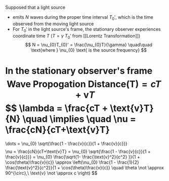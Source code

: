 Supposed that a light source 
* emits $N$ waves during the proper time interval $T_{0}'$, which is the time observed from the moving light source
* For $T_{0}'$ in the light source's frame, the stationary observer experiences coordinate time $T$
($T = \gamma\ T_{0}'$ from [[Lorentz Transformation]])
$$
N = \nu_{0}T_{0}' = \frac{\nu_{0}T}{\gamma} \quad\quad \text{where } \nu_{0} \text{ is the source frequency}
$$

In the stationary observer's frame
$$
\text{Wave Propogation Distance(T)} = cT + \text{v}T 
$$
$$
\lambda = \frac{cT + \text{v}T}{N} \quad \implies \quad \nu = \frac{cN}{cT+\text{v}T} 
=
\dots
=  \nu_{0} \sqrt{\frac{1 - \frac{v}{c}}{1 + \frac{v}{c}}}
$$
$$
\nu = \frac{cN}{cT+\text{v}T} 
= \nu_{0} \sqrt{\frac{1 - \frac{v}{c}}{1 + \frac{v}{c}}}
= \nu_{0} \frac{\sqrt{1- \frac{\text{v}^2}{c^2} }}{1 + \cos(\theta)\frac{v}{c}}
\approx \left(\nu_{0} \frac{1 - \frac{1}{2} \frac{\text{v}^2}{c^2}}{1 + \cos(\theta)\frac{v}{c}} \quad \theta \not \approx 90^{\circ},\ \text{v} \not \approx c \right)
$$

